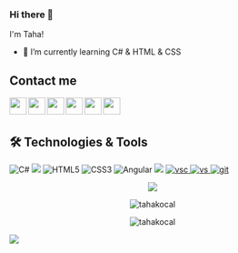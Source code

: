### Hi there 👋
I'm Taha!


- 🌱 I’m currently learning C# & HTML & CSS

## Contact me
<p>
  <a href="mailto:tahakocalgs@gmail.com"><img width="30px" align="left" src="https://cdn.jsdelivr.net/npm/simple-icons@v3/icons/gmail.svg" /></a>
  <a href="mailto:tahakocalgs@hotmail.com"><img width="30px" align="left" src="https://cdn.jsdelivr.net/npm/simple-icons@v3/icons/microsoftoutlook.svg" /></a>
  <a href="https://www.linkedin.com/in/tahakocal/"><img width="30px" align="left" src="https://cdn.jsdelivr.net/npm/simple-icons@v3/icons/linkedin.svg" /></a>
  <a href="https://www.instagram.com/tahakocal/"><img width="30px" align="left" src="https://cdn.jsdelivr.net/npm/simple-icons@v3/icons/instagram.svg" /></a>
  <a href="https://www.twitter.com/tahakocal/"><img width="30px" align="left" src="https://cdn.jsdelivr.net/npm/simple-icons@v3/icons/twitter.svg" /></a>
  <a href="https://discordapp.com/users/276379793166172161"><img width="30px" align="left" src="https://cdn.jsdelivr.net/npm/simple-icons@v3/icons/discord.svg" /></a>
</a>
</p>

<br/>
<br/>

## 🛠 Technologies & Tools 
<p align="left"> 
<img alt="C#" src="https://img.shields.io/badge/c%23%20-%23239120.svg?&style=for-the-badge&logo=c-sharp&logoColor=white"/>
<img src="https://img.shields.io/badge/.Net%20Core-0C2C65?style=for-the-badge&logo=.net&logoColor=white" ></img> 
<img alt="HTML5" src="https://img.shields.io/badge/html5%20-%23E34F26.svg?&style=for-the-badge&logo=html5&logoColor=white"/>
<img alt="CSS3" src="https://img.shields.io/badge/css3%20-%231572B6.svg?&style=for-the-badge&logo=css3&logoColor=white"/>
<img alt="Angular" src="https://img.shields.io/badge/angular%20-%23DD0031.svg?&style=for-the-badge&logo=angular&logoColor=white"/>
<img src="https://img.shields.io/badge/Microsoft_SQL_Server-CC2927?style=for-the-badge&logo=microsoft-sql-server&logoColor=white"></img>
<a href="https://code.visualstudio.com" target="_blank"> <img src="https://img.shields.io/badge/VS_Code-0078D4?style=for-the-badge&logo=visual%20studio%20code&logoColor=white" alt="vsc" style="vertical-align:top margin:6px 4px"/> </a>
<a href="https://visualstudio.microsoft.com/tr/" target="_blank"> <img src="https://img.shields.io/badge/VS_2019-5C2D91?style=for-the-badge&logo=visual%20studio&logoColor=white" alt="vs" style="vertical-align:top margin:6px 4px"/> </a>
<a href="https://git-scm.com/" target="_blank"> <img src="https://img.shields.io/badge/Git-F05032?style=for-the-badge&logo=git&logoColor=white" alt="git" style="vertical-align:top margin:6px 4px"> </a>  
</p>



<p align="center">
  <img align="center"  src="https://github-profile-trophy.vercel.app/?username=tahakocal&no-frame=true&&theme=juicyfresh&margin-w=20"> 
</p>


<p align="center">
<img align="center" src="https://github-readme-stats.vercel.app/api/top-langs?username=tahakocal&show_icons=true&bg_color=0d1117&text_color=bdc3c7&title_color=F4D03E&icon_color=F4D03E&hide_border=true"" alt="tahakocal" /
</p>

<p align="center">
<img align="center" src="https://github-readme-stats.vercel.app/api?username=tahakocal&show_icons=true&bg_color=0d1117&text_color=bdc3c7&title_color=F4D03E&icon_color=F4D03E&hide_border=true"" alt="tahakocal" />
</p>
                                                                                                                                                    

<p align="left">
  <a href="#">
      <img src="https://estruyf-github.azurewebsites.net/api/VisitorHit?user=tahakocal"/>
   </a>
</p> 

<!----
tahakocal/tahakocal is a ✨ special ✨ repository because its `README.md` (this file) appears on your GitHub profile.
You can click the Preview link to take a look at your changes.
---->
